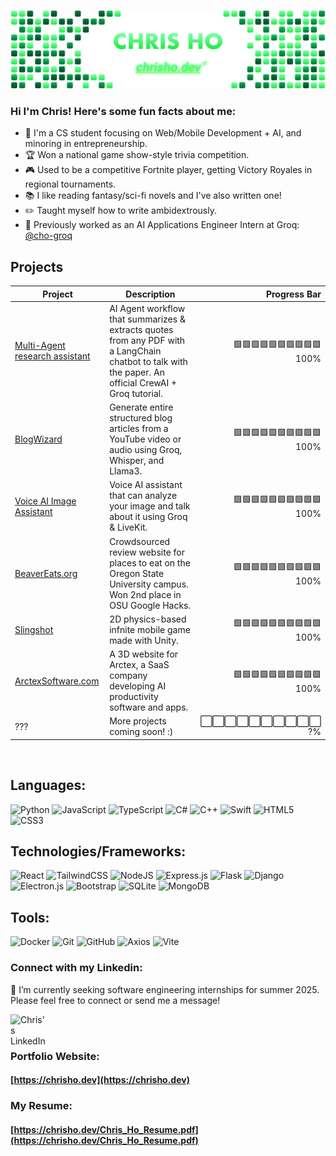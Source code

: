 [![GitHub Banner](GitHubBanner.png "GitHub Banner")](https://chrisho.dev)

### Hi I'm Chris! Here's some fun facts about me:
- 👋 I'm a CS student focusing on Web/Mobile Development + AI, and minoring in entrepreneurship.
- 🏆 Won a national game show-style trivia competition.
- 🎮 Used to be a competitive Fortnite player, getting Victory Royales in regional tournaments.
- 📚 I like reading fantasy/sci-fi novels and I've also written one!
- ✏️ Taught myself how to write ambidextrously.
- 💼 Previously worked as an AI Applications Engineer Intern at Groq: [@cho-groq](https://github.com/cho-groq/)


## Projects

| Project  | Description | Progress Bar |
| ------------- |-------------|-----:|
| [Multi-Agent research assistant](https://github.com/chostudio/crewai-groq)  | AI Agent workflow that summarizes & extracts quotes from any PDF with a LangChain chatbot to talk with the paper. An official CrewAI + Groq tutorial.  |  🟩🟩🟩🟩🟩🟩🟩🟩🟩🟩 <br>100% |
| [BlogWizard](https://github.com/chostudio/blogwizard)  | Generate entire structured blog articles from a YouTube video or audio using Groq, Whisper, and Llama3. |  🟩🟩🟩🟩🟩🟩🟩🟩🟩🟩 <br>100% |
| [Voice AI Image Assistant](https://github.com/chostudio/voice-ai)  | Voice AI assistant that can analyze your image and talk about it using Groq & LiveKit. |  🟩🟩🟩🟩🟩🟩🟩🟩🟩🟩 <br>100% |
| [BeaverEats.org](https://github.com/chostudio/Beaver-Eats)  | Crowdsourced review website for places to eat on the Oregon State University campus. Won 2nd place in OSU Google Hacks. |  🟩🟩🟩🟩🟩🟩🟩🟩🟩🟩 <br>100% |
| [Slingshot](https://github.com/chostudio/Slingshot)  | 2D physics-based infnite mobile game made with Unity. | 🟩🟩🟩🟩🟩🟩🟩🟩🟩🟩 <br>100%  |
| [ArctexSoftware.com](https://arctexsoftware.com)  | A 3D website for Arctex, a SaaS company developing AI productivity software and apps. | 🟩🟩🟩🟩🟩🟩🟩🟩🟩🟩 <br>100%  |
| ???  | More projects coming soon! :) | ⬜️⬜️⬜️⬜️⬜️⬜️⬜️⬜️⬜️⬜️ <br>?%  |

<!--
| [LaughLab.org](https://github.com/chostudio/LaughLab)  | A custom website for LaughLab, a hand sanitizer startup. | 🟩🟩🟩🟩🟩🟩🟩🟩🟩🟩 <br>100%  |
| [StormShoppr](https://github.com/chostudio/StormShoppr)  | Web application that automatically preorders groceries if there’s an incoming hurricane. Created in 24 hours at HackMIT 2024. |  🟩🟩🟩🟩🟩🟩🟩🟩🟩🟩 <br>100% |
| [PodcastToText](https://github.com/chostudio/PodcastToText)  | Website that generates the text transcript for a podcast from an mp3 audio file. | 🟩🟩🟩🟩🟩🟩🟩🟩🟩⬜️ <br>90%  |
| ScavengerHunt | An iOS computer vision photography game app, where users take a picture of an object prompt and earn in-game points! | 🟩⬜️⬜️⬜️⬜️⬜️⬜️⬜️⬜️⬜️ <br>10%  |
| FormHelper | Website that uses computer vision to help people fill out forms faster and easier. | 🟩🟩⬜️⬜️⬜️⬜️⬜️⬜️⬜️⬜️ <br>20%  |
| [Patent Searcher GUI](https://github.com/chostudio/patentSearcherGUI)  | A custom desktop patent searcher that uses the USPTO API. | 🟩🟩🟩🟩🟩🟩🟩🟩🟩🟩 <br>100%  |
| [SMS Food Text](https://github.com/chostudio/food-sms-text)  | Sends a user a scheduled SMS text of Oregon State University's dining hall menus and hours of operations. | 🟩🟩🟩🟩🟩🟩🟩🟩🟩🟩 <br>100%  |
 | []()  | description | 🟩🟩🟩🟩🟩🟩🟩🟩🟩🟩 <br>100%  | -->

<br>

## Languages:

![Python](https://img.shields.io/badge/python-3670A0?style=for-the-badge&logo=python&logoColor=ffdd54)
![JavaScript](https://img.shields.io/badge/javascript-%23323330.svg?style=for-the-badge&logo=javascript&logoColor=%23F7DF1E)
![TypeScript](https://img.shields.io/badge/TypeScript-007ACC?style=for-the-badge&logo=typescript&logoColor=white)
![C#](https://img.shields.io/badge/C%23-239120?style=for-the-badge&logo=c-sharp&logoColor=white)
![C++](https://img.shields.io/badge/c++-%2300599C.svg?style=for-the-badge&logo=c%2B%2B&logoColor=white)
![Swift](https://img.shields.io/badge/Swift-FA7343?style=for-the-badge&logo=swift&logoColor=white)
![HTML5](https://img.shields.io/badge/html5-%23E34F26.svg?style=for-the-badge&logo=html5&logoColor=white)
![CSS3](https://img.shields.io/badge/css3-%231572B6.svg?style=for-the-badge&logo=css3&logoColor=white)


## Technologies/Frameworks:
![React](https://img.shields.io/badge/react-%2320232a.svg?style=for-the-badge&logo=react&logoColor=%2361DAFB)
![TailwindCSS](https://img.shields.io/badge/tailwindcss-%2338B2AC.svg?style=for-the-badge&logo=tailwind-css&logoColor=white)
![NodeJS](https://img.shields.io/badge/node.js-6DA55F?style=for-the-badge&logo=node.js&logoColor=white)
![Express.js](https://img.shields.io/badge/express.js-%23404d59.svg?style=for-the-badge&logo=express&logoColor=%2361DAFB)
![Flask](https://img.shields.io/badge/flask-%23000.svg?style=for-the-badge&logo=flask&logoColor=white)
![Django](https://img.shields.io/badge/django-%23092E20.svg?style=for-the-badge&logo=django&logoColor=white)
![Electron.js](https://img.shields.io/badge/Electron-191970?style=for-the-badge&logo=Electron&logoColor=white)
![Bootstrap](https://img.shields.io/badge/bootstrap-%238511FA.svg?style=for-the-badge&logo=bootstrap&logoColor=white)
![SQLite](https://img.shields.io/badge/sqlite-%2307405e.svg?style=for-the-badge&logo=sqlite&logoColor=white)
![MongoDB](https://img.shields.io/badge/MongoDB-%234ea94b.svg?style=for-the-badge&logo=mongodb&logoColor=white)

## Tools:
![Docker](https://img.shields.io/badge/docker-%230db7ed.svg?style=for-the-badge&logo=docker&logoColor=white)
![Git](https://img.shields.io/badge/git-%23F05033.svg?style=for-the-badge&logo=git&logoColor=white)
![GitHub](https://img.shields.io/badge/github-%23121011.svg?style=for-the-badge&logo=github&logoColor=white)
![Axios](https://img.shields.io/badge/axios-671ddf?&style=for-the-badge&logo=axios&logoColor=white)
![Vite](https://img.shields.io/badge/vite-%23646CFF.svg?style=for-the-badge&logo=vite&logoColor=white)

<!--
## Design + Misc:
![Adobe Creative Cloud](https://img.shields.io/badge/Adobe%20Creative%20Cloud-DA1F26.svg?style=for-the-badge&logo=Adobe%20Creative%20Cloud&logoColor=white)
![Adobe Photoshop](https://img.shields.io/badge/adobe%20photoshop-%2331A8FF.svg?style=for-the-badge&logo=adobe%20photoshop&logoColor=white)
![Aseprite](https://img.shields.io/badge/Aseprite-FFFFFF?style=for-the-badge&logo=Aseprite&logoColor=#7D929E)
![Affinity Designer](https://img.shields.io/badge/affinity%20desginer-%231B72BE.svg?style=for-the-badge&logo=affinity-designer&logoColor=white)
![Affinity Photo](https://img.shields.io/badge/affinityphoto-%237E4DD2.svg?style=for-the-badge&logo=affinity-photo&logoColor=white)
![Blender](https://img.shields.io/badge/blender-%23F5792A.svg?style=for-the-badge&logo=blender&logoColor=white)
![Figma](https://img.shields.io/badge/figma-%23F24E1E.svg?style=for-the-badge&logo=figma&logoColor=white)
![Framer](https://img.shields.io/badge/Framer-black?style=for-the-badge&logo=framer&logoColor=blue)
-->

### Connect with my Linkedin:
💬 I’m currently seeking software engineering internships for summer 2025. Please feel free to connect or send me a message!

<a href="https://www.linkedin.com/in/chris-ho-/"> 
  <img align="left" alt="Chris's LinkedIn" width="60px" src="https://upload.wikimedia.org/wikipedia/commons/8/81/LinkedIn_icon.svg"/>
</a>

<br>
<br>

### Portfolio Website:
#### [https://chrisho.dev](https://chrisho.dev)

### My Resume:
#### [https://chrisho.dev/Chris_Ho_Resume.pdf](https://chrisho.dev/Chris_Ho_Resume.pdf)

<!--
Add Resume Link Button & send to online host copy no need download


Add portfolio Link button

Here are some ideas to get you started:

- 🔭 I’m currently working on ...
- 🌱 I’m currently learning ...
- 👯 I’m looking to collaborate on ...
- 🤔 I’m looking for help with ...
- 💬 Ask me about ...
- 📫 How to reach me: ...
- 😄 Pronouns: ...
- ⚡ Fun fact: ...
-->
